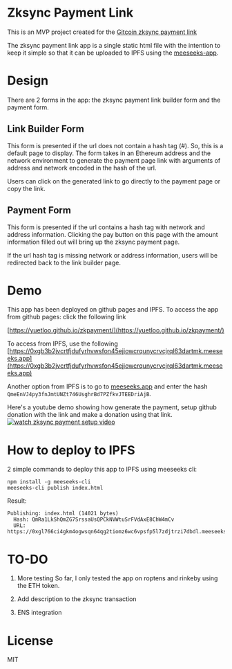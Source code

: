 # Zksync Payment Link

This is an MVP project created for the [Gitcoin zksync payment link](https://gitcoin.co/issue/matter-labs/zksync/258/100024169)

The zksync payment link app is a single static html file with the intention to keep it simple so that it can be uploaded to IPFS using the [meeseeks-app](https://github.com/ricmoo/meeseeks-app).

# Design

There are 2 forms in the app: the zksync payment link builder form and the payment form.

## Link Builder Form

This form is presented if the url does not contain a hash tag (#). So, this is a default page to display. The form takes in an Ethereum address and the network environment to generate the payment page link with arguments of address and network encoded in the hash of the url.

Users can click on the generated link to go directly to the payment page or copy the link.

## Payment Form

This form is presented if the url contains a hash tag with network and address information. Clicking the pay button on this page with the amount information filled out will bring up the zksync payment page.

If the url hash tag is missing network or address information, users will be redirected back to the link builder page.

# Demo

This app has been deployed on github pages and IPFS.
To access the app from github pages: click the following link

[https://yuetloo.github.io/zkpayment/](https://yuetloo.github.io/zkpayment/)

To access from IPFS, use the following [https://0xgb3b2jvcrtfjdufyrhvwsfon45ejjowcrqunycrvcjrql63dartmk.meeseeks.app](https://0xgb3b2jvcrtfjdufyrhvwsfon45ejjowcrqunycrvcjrql63dartmk.meeseeks.app)

Another option from IPFS is to go to [meeseeks.app](https://meeseeks.app/) and enter the hash `QmeEnVJ4py3fnJmtUNZt746UsghrBd7PZfkvJTEEDriAjB`.

Here's a youtube demo showing how generate the payment, setup github donation with the link and make a donation using that link.
[![watch zksync payment setup video](https://img.youtube.com/vi/UwkXT4tG6OE/0.jpg)](https://www.youtube.com/watch?v=UwkXT4tG6OE)

# How to deploy to IPFS

2 simple commands to deploy this app to IPFS using meeseeks cli:

```
npm install -g meeseeks-cli
meeseeks-cli publish index.html
```

Result:

```
Publishing: index.html (14021 bytes)
  Hash: QmRa1LkShQmZG7SrssaUsQPCkNVWtuSrFVdAxE8ChW4mCv
  URL:  https://0xgl766ci4gkm4ogwsqn64qg2tiomz6wc6vpsfp5l7zdjtrzi7dbdl.meeseeks.app
```

# TO-DO

1. More testing
   So far, I only tested the app on roptens and rinkeby using the ETH token.

1. Add description to the zksync transaction

1. ENS integration

# License

MIT
